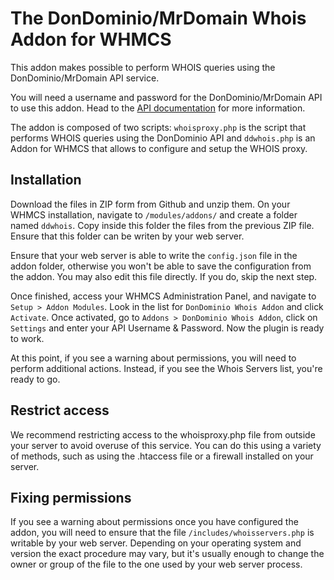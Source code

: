 # The DonDominio/MrDomain Whois Addon for WHMCS

This addon makes possible to perform WHOIS queries using the DonDominio/MrDomain API service.

You will need a username and password for the DonDominio/MrDomain API to use this addon. Head to the [API documentation](https://dev.dondominio.com) for more information.

The addon is composed of two scripts: `whoisproxy.php` is the script that performs WHOIS queries using the DonDominio API and `ddwhois.php` is an Addon for WHMCS that allows to configure and setup the WHOIS proxy.

## Installation
Download the files in ZIP form from Github and unzip them. On your WHMCS installation, navigate to `/modules/addons/` and create a folder named `ddwhois`. Copy inside this folder the files from the previous ZIP file. Ensure that this folder can be writen by your web server.

Ensure that your web server is able to write the `config.json` file in the addon folder, otherwise you won't be able to save the configuration from the addon. You may also edit this file directly. If you do, skip the next step.

Once finished, access your WHMCS Administration Panel, and navigate to `Setup > Addon Modules`. Look in the list for `DonDominio Whois Addon` and click `Activate`. Once activated, go to `Addons > DonDominio Whois Addon`, click on `Settings` and enter your API Username & Password. Now the plugin is ready to work.

At this point, if you see a warning about permissions, you will need to perform additional actions. Instead, if you see the Whois Servers list, you're ready to go.

## Restrict access

We recommend restricting access to the whoisproxy.php file from outside your server to avoid overuse of this service. You can do this using a variety of methods, such as using the .htaccess file or a firewall installed on your server.

## Fixing permissions

If you see a warning about permissions once you have configured the addon, you will need to ensure that the file `/includes/whoisservers.php` is writable by your web server. Depending on your operating system and version the exact procedure may vary, but it's usually enough to change the owner or group of the file to the one used by your web server process.
